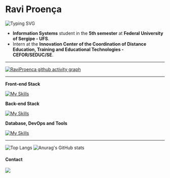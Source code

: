 # Ravi Proença

<img src="https://readme-typing-svg.herokuapp.com?font=Fira+Code&size=22&duration=3000&pause=1000&color=48D1CC&center=false&vCenter=true&width=435&lines=Hi+there!+%F0%9F%91%8B;I+am+a+Full+Stack+Developer!;Welcome+to+my+profile!" alt="Typing SVG" />

- **Information Systems** student in the **5th semester** at **Federal University of Sergipe - UFS**.
- Intern at the **Innovation Center of the Coordination of Distance Education, Training and Educational Technologies - CEFOR/SEDUC/SE**.

---
  
[![RaviProenca github activity graph](https://github-readme-activity-graph.vercel.app/graph?username=raviproenca&theme=gotham)](https://github.com/ashutosh00710/github-readme-activity-graph)

---

**Front-end Stack**

[![My Skills](https://skillicons.dev/icons?i=html,css,js,dart,flutter)](https://skillicons.dev)

**Back-end Stack**

[![My Skills](https://skillicons.dev/icons?i=java,spring,python,fastapi,nodejs,ts,express)](https://skillicons.dev)

**Database, DevOps and Tools**

[![My Skills](https://skillicons.dev/icons?i=postgresql,mongo,aws,gcp,postman)](https://skillicons.dev)

---

![Top Langs](https://github-readme-stats.vercel.app/api/top-langs/?username=raviproenca&layout=compact&theme=gotham&card_width=504) ![Anurag's GitHub stats](https://github-readme-stats.vercel.app/api?username=raviproenca&show_icons=true&theme=gotham&card_width=504)
#### Contact

<a href="https://www.linkedin.com/in/raviproenca"><img src="https://img.shields.io/badge/LinkedIn-0077B5?style=for-the-badge&logo=linkedin&logoColor=white" target="_blank"></a>

